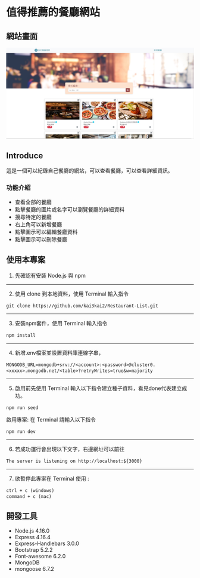 # 值得推薦的餐廳網站


## 網站畫面
![MyImage](https://github.com/kai3kai2/Restaurant-List/blob/main/picture/update-CRUD-function.jpg)

## Introduce
這是一個可以紀錄自己餐廳的網站，可以查看餐廳，可以查看詳細資訊。

### 功能介紹
+ 查看全部的餐廳
+ 點擊餐廳的圖片或名字可以瀏覽餐廳的詳細資料
+ 搜尋特定的餐廳
+ 右上角可以新增餐廳
+ 點擊圖示可以編輯餐廳資料
+ 點擊圖示可以刪除餐廳

## 使用本專案
1. 先確認有安裝 Node.js 與 npm
***

2. 使用 clone 到本地資料，使用 Terminal 輸入指令

```
git clone https://github.com/kai3kai2/Restaurant-List.git
```

***
3. 安裝npm套件，使用 Terminal 輸入指令

```
npm install 
```

***
4. 新增.env檔案並設置資料庫連線字串，

```
MONGODB_URL=mongodb+srv://<account>:<password>@cluster0.<xxxxx>.mongodb.net/<table>?retryWrites=true&w=majority
```

***
5. 啟用前先使用 Terminal 輸入以下指令建立種子資料，看見done代表建立成功。

```
npm run seed
```

啟用專案: 在 Terminal 請輸入以下指令

```
npm run dev
```

***
6. 若成功運行會出現以下文字，右邊網址可以前往

```
The server is listening on http://localhost:${3000}
```

***
7. 欲暫停此專案在 Terminal 使用 :

```
ctrl + c (windows)
command + c (mac)
```

## 開發工具
+ Node.js 4.16.0
+ Express 4.16.4
+ Express-Handlebars 3.0.0
+ Bootstrap 5.2.2
+ Font-awesome 6.2.0
+ MongoDB
+ mongoose 6.7.2